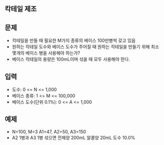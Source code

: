 ## 칵테일 제조

## 문제
- 칵테일을 만들 때 필요한 M가지 종류의 베이스 100만병씩 갖고 있음
- 원하는 칵테일 도수와 베이스 도수가 주어질 때 원하는 칵테일을 만들기 위해 최소 몇개의 베이스 병을 사용해야 하는가?
- 베이스 칵테일의 용량은 100mL이며 섞을 때 모두 사용해야 한다.

## 입력
- 도수: 0 <= N <= 1,000
- 베이스 종류: 1 <= M <= 100,000
- 베이스 도수(단위 0.1%): 0 <= A <= 1,000

## 예제
- N=100, M=3 A1=47, A2=50, A3=150
- A2 1병과 A3 1병 섞으면 전체양 200mL 알콜양 20mL 도수 10.0%
